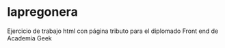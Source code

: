 # lapregonera
Ejercicio de trabajo html con página tributo para el diplomado Front end de Academia Geek
